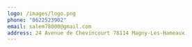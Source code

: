 ```yaml
---
logo: /images/logo.png
phone: "0622523902"
email: salem78000@gmail.com
address: 24 Avenue de Chevincourt 78114 Magny-Les-Hameaux
---
```

